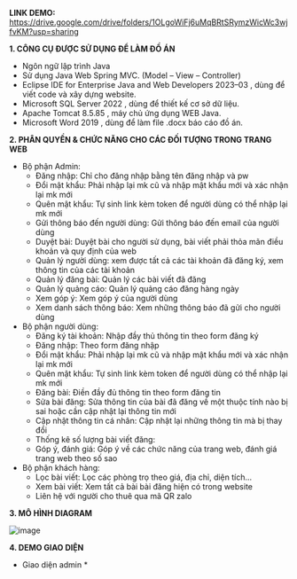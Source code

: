 **LINK DEMO:** https://drive.google.com/drive/folders/1OLgoWiFj6uMqBRtSRymzWicWc3wjfvKM?usp=sharing

**1. CÔNG CỤ ĐƯỢC SỬ DỤNG ĐỂ LÀM ĐỒ ÁN**
- Ngôn ngữ lập trình Java
- Sử dụng Java Web Spring MVC. (Model – View – Controller)
- Eclipse IDE for Enterprise Java and Web Developers 2023–03 , dùng để viết code và xây dựng website.
- Microsoft SQL Server 2022 , dùng để thiết kế cơ sở dữ liệu.
- Apache Tomcat 8.5.85 , máy chủ ứng dụng WEB Java.
- Microsoft Word 2019 , dùng để làm file .docx báo cáo đồ án.

**2. PHÂN QUYỀN & CHỨC NĂNG CHO CÁC ĐỐI TƯỢNG TRONG TRANG WEB**
- Bộ phận Admin:
  * Đăng nhập: Chỉ cho đăng nhập bằng tên đăng nhập và pw
  * Đổi mật khẩu: Phải nhập lại mk cũ và nhập mật khẩu mới và xác nhận lại mk mới
  * Quên mật khẩu: Tự sinh link kèm token để người dùng có thể nhập lại mk mới
  * Gửi thông báo đến người dùng: Gửi thông báo đến email của người dùng
  * Duyệt bài: Duyệt bài cho người sử dụng, bài viết phải thỏa mãn điều khoản và quy định của web
  * Quản lý người dùng: xem được tất cả các tài khoản đã đăng ký, xem thông tin của các tài khoản
  * Quản lý đăng bài: Quản lý các bài viết đã đăng
  * Quản lý quảng cáo: Quản lý quảng cáo  đăng hàng ngày
  * Xem góp ý: Xem góp ý của người dùng
  * Xem danh sách thông báo: Xem những thông báo đã gửi cho người dùng
- Bộ phận người dùng:
  * Đăng ký tài khoản: Nhập đầy thủ thông tin theo form đăng ký
  * Đăng nhập: Theo form đăng nhập
  * Đổi mật khẩu: Phải nhập lại mk cũ và nhập mật khẩu mới và xác nhận lại mk mới
  * Quên mật khẩu: Tự sinh link kèm token để người dùng có thể nhập lại mk mới
  * Đăng bài: Điền đầy đủ thông tin theo form đăng tin
  * Sửa bài đăng: Sửa thông tin của bài đã đăng về một thuộc tính nào bị sai hoặc cần cập nhật lại thông tin mới
  * Cập nhật thông tin cá nhân: Cập nhật lại những thông tin mà bị thay đổi
  * Thống kê số lượng bài viết đăng:
  * Góp ý, đánh giá: Góp ý về các chức năng của trang web, đánh giá trang web theo số sao
- Bộ phận khách hàng:
  * Lọc bài viết: Lọc các phòng trọ theo giá, địa chỉ, diện tích…
  * Xem bài viết: Xem tất cả bài bài đăng hiện có trong website
  * Liên hệ với người cho thuê qua mã QR zalo

**3. MÔ HÌNH DIAGRAM**

 ![image](https://github.com/idiotman-2212/web-dang-tin-cho-thue-tro/assets/82036270/aff1840c-988d-4f5f-ac9a-94f3c5848b49)

**4. DEMO GIAO DIỆN**
- Giao diện admin
  * 


